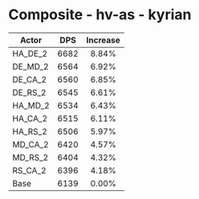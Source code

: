 # Composite - hv-as - kyrian
| Actor | DPS | Increase |
|---|:---:|:---:|
|HA_DE_2|6682|8.84%|
|DE_MD_2|6564|6.92%|
|DE_CA_2|6560|6.85%|
|DE_RS_2|6545|6.61%|
|HA_MD_2|6534|6.43%|
|HA_CA_2|6515|6.11%|
|HA_RS_2|6506|5.97%|
|MD_CA_2|6420|4.57%|
|MD_RS_2|6404|4.32%|
|RS_CA_2|6396|4.18%|
|Base|6139|0.00%|
